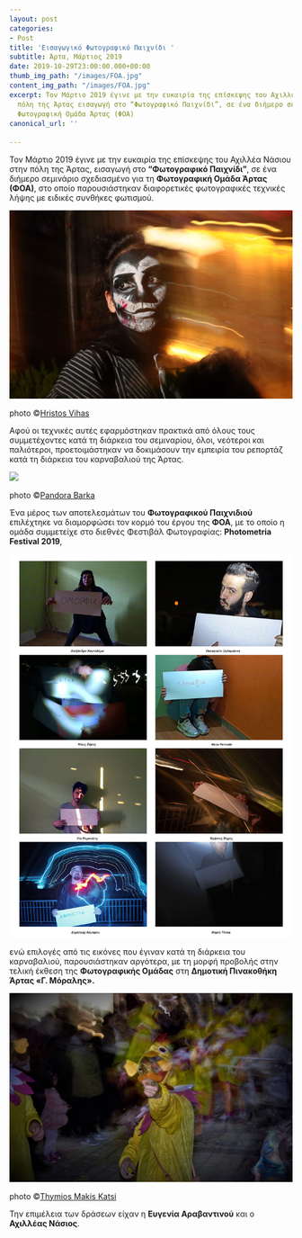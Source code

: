 ```yaml
---
layout: post
categories:
- Post
title: 'Εισαγωγικό Φωτογραφικό Παιχνίδι '
subtitle: Άρτα, Μάρτιος 2019
date: 2019-10-29T23:00:00.000+00:00
thumb_img_path: "/images/FOA.jpg"
content_img_path: "/images/FOA.jpg"
excerpt: Τον Μάρτιο 2019 έγινε με την ευκαιρία της επίσκεψης του Αχιλλέα Νάσιου στην
  πόλη της Άρτας εισαγωγή στο “Φωτογραφικό Παιχνίδι”, σε ένα διήμερο σεμινάριο στην
  Φωτογραφική Ομάδα Άρτας (ΦΟΑ)
canonical_url: ''

---
```

Τον Μάρτιο 2019 έγινε με την ευκαιρία της επίσκεψης του Αχιλλέα Νάσιου στην πόλη της Άρτας, εισαγωγή στο **“Φωτογραφικό Παιχνίδι”**, σε ένα διήμερο σεμινάριο σχεδιασμένο για τη **Φωτογραφική Ομάδα Άρτας (ΦΟΑ)**, στο οποίο παρουσιάστηκαν διαφορετικές φωτογραφικές τεχνικές λήψης με ειδικές συνθήκες φωτισμού.

![](/images/202.-Hristos-Viha.jpg)

photo ©<a href="https://www.facebook.com/hristos.vihas" target="blank">Hristos Vihas</a>

Αφού οι τεχνικές αυτές εφαρμόστηκαν πρακτικά από όλους τους συμμετέχοντες κατά τη διάρκεια του σεμιναρίου, όλοι, νεότεροι και παλιότεροι, προετοιμάστηκαν να δοκιμάσουν την εμπειρία του ρεπορτάζ κατά τη διάρκεια του καρναβαλιού της Άρτας.

![](/images/66.-Πανδώρα-Μπαρκ.jpg)

photo ©<a href="https://www.facebook.com/dorabark" target="blank">Pandora Barka</a>

Ένα μέρος των αποτελεσμάτων του **Φωτογραφικού Παιχνιδιού** επιλέχτηκε να διαμορφώσει τον κορμό του έργου της **ΦΟΑ**, με το οποίο η ομάδα συμμετείχε στο διεθνές Φεστιβάλ Φωτογραφίας: **Photometria Festival 2019**,

![](/images/ΦΩΤΟΜΕΤΡΙΑ-2-1.jpg)

ενώ επιλογές από τις εικόνες που έγιναν κατά τη διάρκεια του καρναβαλιού, παρουσιάστηκαν αργότερα, με τη μορφή προβολής στην τελική έκθεση της **Φωτογραφικής Ομάδας** στη **Δημοτική Πινακοθήκη Άρτας «Γ. Μόραλης».**

![](/images/12.-Thimios-Makis-Kats.jpg)

photo ©<a href="https://www.facebook.com/thimiosmakis.katsi" target="blank">Thymios Makis Katsi</a>

Την επιμέλεια των δράσεων είχαν η **Ευγενία Αραβαντινού** και ο **Αχιλλέας Νάσιος**.